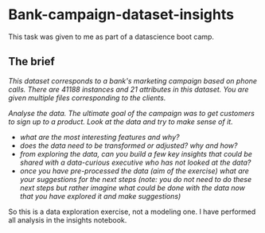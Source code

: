 # Bank-campaign-dataset-insights

This task was given to me as part of a datascience boot camp.  

## The brief

*This dataset corresponds to a bank's marketing campaign based on phone calls.
There are 41188 instances and 21 attributes in this dataset.
You are given multiple files corresponding to the clients.*

*Analyse the data. The ultimate goal of the campaign was to get customers to sign up to a product. Look at the data and try to make sense of it.*

* *what are the most interesting features and why?*
* *does the data need to be transformed or adjusted? why and how?*
* *from exploring the data, can you build a few key insights that could be shared with a data-curious executive who has not looked at the data?*
* *once you have pre-processed the data (aim of the exercise) what are your suggestions for the next steps (note: you do not need to do these next steps but rather imagine what could be done with the data now that you have explored it and make suggestions)*

So this is a data exploration exercise, not a modeling one.  I have performed all analysis in the insights notebook.
